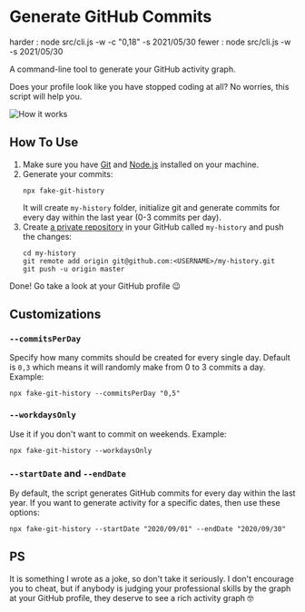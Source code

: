 # Generate GitHub Commits

harder : node src/cli.js -w -c "0,18" -s 2021/05/30
fewer : node src/cli.js -w -s 2021/05/30

A command-line tool to generate your GitHub activity graph.

Does your profile look like you have stopped coding at all? 
No worries, this script will help you.

<img src="https://dl.dropboxusercontent.com/s/q2iinti6v0zbhzs/contributions.gif?dl=0" alt="How it works" />

## How To Use

1. Make sure you have [Git](https://git-scm.com/book/en/v2/Getting-Started-Installing-Git) and 
   [Node.js](https://nodejs.org/en/download/) installed on your machine.
3. Generate your commits:
   ```shell script
   npx fake-git-history
   ```
   It will create `my-history` folder, initialize git and generate commits for every day within the last year (0-3 commits per day).
4. Create [a private repository](https://github.com/new) in your GitHub called `my-history`
   and push the changes:
   ```shell script 
   cd my-history
   git remote add origin git@github.com:<USERNAME>/my-history.git 
   git push -u origin master
   ```

Done! Go take a look at your GitHub profile 😉

## Customizations

### `--commitsPerDay`

Specify how many commits should be created for every single day.
Default is `0,3` which means it will randomly make from 0 to 3 commits a day. Example:

```shell script
npx fake-git-history --commitsPerDay "0,5"
```

### `--workdaysOnly`

Use it if you don't want to commit on weekends. Example:

```shell script
npx fake-git-history --workdaysOnly
```

### `--startDate` and `--endDate`

By default, the script generates GitHub commits for every day within the last year.
If you want to generate activity for a specific dates, then use these options:

```shell script
npx fake-git-history --startDate "2020/09/01" --endDate "2020/09/30"
```

## PS 

It is something I wrote as a joke, so don't take it seriously. I don't encourage you to cheat, 
but if anybody is judging your professional skills by the graph at your GitHub profile, they deserve to see a rich activity graph 🤓
